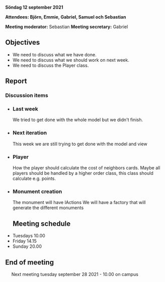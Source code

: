 **Söndag 12 september 2021**

**Attendees: Björn, Emmie, Gabriel, Samuel och Sebastian**

**Meeting moderator:** Sebastian
**Meeting secretary:** Gabriel

## Objectives
* We need to discuss what we have done.
* We need to discuss what we should work on next week.
* We need to discuss the Player class.

## Report

### Discussion items
* ### **Last week**
  We tried to get done with the whole model but we didn't finish.
* ### **Next iteration**
  This week we are still trying to get done with the model and view
* ### **Player**
  How the player should calculate the cost of neighbors cards.
  Maybe all players should be handled by a higher order class, this class should calculate e.g. points.
* ### **Monument creation**
  The monument will have IActions
  We will have a factory that will generate the different monuments
  ## Meeting schedule
* Tuesdays 10.00
* Friday 14.15
* Sunday 20.00

## End of meeting
&nbsp; &nbsp; &nbsp;Next meeting tuesday september 28 2021 - 10.00 on campus
